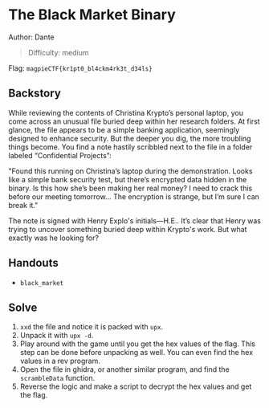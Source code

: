 # The Black Market Binary

Author: Dante

>Difficulty: medium

Flag: `magpieCTF{kr1pt0_bl4ckm4rk3t_d34ls}`

## Backstory

While reviewing the contents of Christina Krypto’s personal laptop, you come across an unusual file buried deep within her research folders.
At first glance, the file appears to be a simple banking application, seemingly designed to enhance security. But the deeper
you dig, the more troubling things become. You find a note hastily scribbled next to the file in a folder labeled “Confidential Projects”:

"Found this running on Christina’s laptop during the demonstration. Looks like a simple bank security test, but there’s encrypted data hidden in the binary.
Is this how she’s been making her real money? I need to crack this before our meeting tomorrow... The encryption is strange, but I’m sure I can break it."

The note is signed with Henry Explo's initials—H.E.. It’s clear that Henry was trying to uncover something buried deep within Krypto's work. But what exactly was he looking for?

## Handouts

- `black_market`

## Solve

1. `xxd` the file and notice it is packed with `upx`.
2. Unpack it with `upx -d`.
3. Play around with the game until you get the hex values of the flag. This step can be done before unpacking as well. You can even find the hex values in a rev program.
4. Open the file in ghidra, or another similar program, and find the `scrambleData` function.
5. Reverse the logic and make a script to decrypt the hex values and get the flag.
